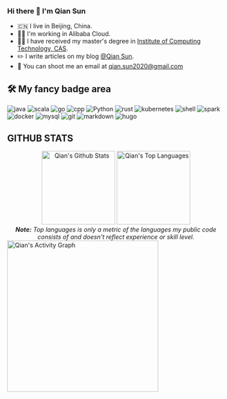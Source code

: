 ### Hi there :wave: I'm Qian Sun
* :cn: I live in Beijing, China.
* :man_technologist: I'm working in Alibaba Cloud.
* 👨‍🎓 I have received my master's degree in [Institute of Computing Technology, CAS](http://www.ict.ac.cn/).
* :pencil2: I write articles on my blog [@Qian Sun](https://www.yuque.com/qian.sun).
* :email: You can shoot me an email at <qian.sun2020@gmail.com>

## :hammer_and_wrench: My fancy badge area
![java](https://img.shields.io/badge/Java-ED8B00?style=for-the-badge&logo=java&logoColor=white) ![scala](https://img.shields.io/badge/Scala-DC322F?style=for-the-badge&logo=scala&logoColor=white) ![go](https://img.shields.io/badge/Go-00ADD8?style=for-the-badge&logo=go&logoColor=white) ![cpp](https://img.shields.io/badge/C%2B%2B-00599C?style=for-the-badge&logo=c%2B%2B&logoColor=white) ![Python](https://img.shields.io/badge/Python-3776AB?style=for-the-badge&logo=python&logoColor=white) ![rust](https://img.shields.io/badge/Rust-000000?style=for-the-badge&logo=rust&logoColor=white) ![kubernetes](https://img.shields.io/badge/kubernetes-3371e3.svg?&style=for-the-badge&logo=kubernetes&logoColor=white) ![shell](https://img.shields.io/badge/Shell_Script-121011?style=for-the-badge&logo=gnu-bash&logoColor=white) ![spark](https://img.shields.io/badge/spark-fd7e14.svg?&style=for-the-badge&logo=apache%20spark&logoColor=white) ![docker](https://img.shields.io/badge/docker-007bff.svg?&style=for-the-badge&logo=docker&logoColor=white) ![mysql](https://img.shields.io/badge/MySQL-00000F?style=for-the-badge&logo=mysql&logoColor=white) ![git](https://img.shields.io/badge/git%20-%23F05032.svg?&style=for-the-badge&logo=git&logoColor=white) ![markdown](https://img.shields.io/badge/Markdown-000000?style=for-the-badge&logo=markdown&logoColor=white) ![hugo](https://img.shields.io/badge/hugo-%23FF4088.svg?&style=for-the-badge&logo=hugo&logoColor=white) 

## GITHUB STATS 

<diV>

  <div align="center">
    <a href="#"><img alt="Qian's Github Stats" src="https://github-readme-stats.vercel.app/api?username=dcoliversun&show_icons=true&include_all_commits=true&count_private=true&theme=react&hide_border=true&bg_color=0D1117&title_color=5ce1e6&icon_color=5ce1e6" height="170"/></a>
    <a href="#"><img alt="Qian's Top Languages" src="https://github-readme-stats.vercel.app/api/top-langs/?username=dcoliversun&langs_count=10&layout=compact&hide=other,html,scss,css,yaml,xml,toml,markdown,cmake,makefile,jupyter%20notebook,c&theme=react&hide_border=true&bg_color=0D1117&title_color=5ce1e6&icon_color=5ce1e6" height="170"/></a>
    <br/>
    <i><b>Note:</b> Top languages is only a metric of the languages my public code consists of and doesn't reflect experience or skill level.</i>
  </div>


  <div>
    <a href="#"><img alt="Qian's Activity Graph" src="https://activity-graph.herokuapp.com/graph?username=dcoliversun&custom_title=Qian%20Sun's%20Contribution%20Graph&bg_color=0D1117&color=5ce1e6&line=FFFFFF&point=5ce1e6&hide_border=true" height="350" /></a>
  <div> 
</div>

</div>
